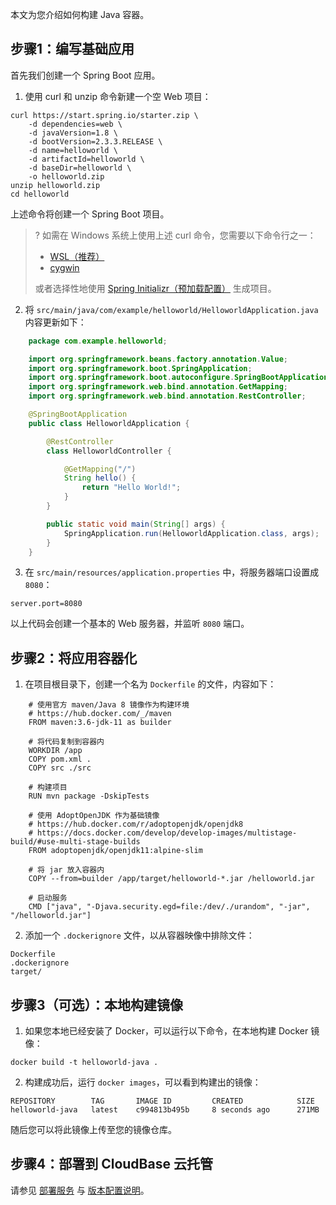 本文为您介绍如何构建 Java 容器。

## 步骤1：编写基础应用

首先我们创建一个 Spring Boot 应用。

1. 使用 curl 和 unzip 命令新建一个空 Web 项目：
```plaintext
curl https://start.spring.io/starter.zip \
    -d dependencies=web \
    -d javaVersion=1.8 \
    -d bootVersion=2.3.3.RELEASE \
    -d name=helloworld \
    -d artifactId=helloworld \
    -d baseDir=helloworld \
    -o helloworld.zip
unzip helloworld.zip
cd helloworld
```
上述命令将创建一个 Spring Boot 项目。
>? 如需在 Windows 系统上使用上述 curl 命令，您需要以下命令行之一：
> 
> - [WSL（推荐）](https://docs.microsoft.com/en-us/windows/wsl/install-win10)
> - [cygwin](https://cygwin.com/install.html)
> 
> 或者选择性地使用 [Spring Initializr（预加载配置）](https://start.spring.io/#!type=maven-project&language=java&platformVersion=2.3.3.RELEASE&packaging=jar&jvmVersion=1.8&groupId=com.example&artifactId=helloworld&name=helloworld&description=&packageName=com.example.helloworld&dependencies=web) 生成项目。
2. 将 `src/main/java/com/example/helloworld/HelloworldApplication.java` 内容更新如下：
```java
	package com.example.helloworld;

	import org.springframework.beans.factory.annotation.Value;
	import org.springframework.boot.SpringApplication;
	import org.springframework.boot.autoconfigure.SpringBootApplication;
	import org.springframework.web.bind.annotation.GetMapping;
	import org.springframework.web.bind.annotation.RestController;

	@SpringBootApplication
	public class HelloworldApplication {

		@RestController
		class HelloworldController {

			@GetMapping("/")
			String hello() {
				return "Hello World!";
			}
		}

		public static void main(String[] args) {
			SpringApplication.run(HelloworldApplication.class, args);
		}
	}
```
3. 在 `src/main/resources/application.properties` 中，将服务器端口设置成 `8080`：
```plaintext
server.port=8080
```
以上代码会创建一个基本的 Web 服务器，并监听 `8080` 端口。

## 步骤2：将应用容器化

1. 在项目根目录下，创建一个名为 `Dockerfile` 的文件，内容如下：
```docker
	# 使用官方 maven/Java 8 镜像作为构建环境
	# https://hub.docker.com/_/maven
	FROM maven:3.6-jdk-11 as builder

	# 将代码复制到容器内
	WORKDIR /app
	COPY pom.xml .
	COPY src ./src

	# 构建项目
	RUN mvn package -DskipTests

	# 使用 AdoptOpenJDK 作为基础镜像
	# https://hub.docker.com/r/adoptopenjdk/openjdk8
	# https://docs.docker.com/develop/develop-images/multistage-build/#use-multi-stage-builds
	FROM adoptopenjdk/openjdk11:alpine-slim

	# 将 jar 放入容器内
	COPY --from=builder /app/target/helloworld-*.jar /helloworld.jar

	# 启动服务
	CMD ["java", "-Djava.security.egd=file:/dev/./urandom", "-jar", "/helloworld.jar"]
```
2. 添加一个 `.dockerignore` 文件，以从容器映像中排除文件：
```plaintext
Dockerfile
.dockerignore
target/
```

## 步骤3（可选）：本地构建镜像

1. 如果您本地已经安装了 Docker，可以运行以下命令，在本地构建 Docker 镜像：
```plaintext
docker build -t helloworld-java .
```
2. 构建成功后，运行 `docker images`，可以看到构建出的镜像：
```plaintext
REPOSITORY        TAG       IMAGE ID         CREATED            SIZE
helloworld-java   latest    c994813b495b     8 seconds ago      271MB
```
随后您可以将此镜像上传至您的镜像仓库。

## 步骤4：部署到 CloudBase 云托管

请参见 [部署服务](https://cloud.tencent.com/document/product/1243/46127) 与 [版本配置说明](https://cloud.tencent.com/document/product/1243/49177)。
